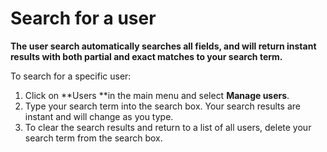 

# Search for a user

**The user search automatically searches all fields, and will return instant results with both partial and exact matches to your search term.**

To search for a specific user:

1. Click on&nbsp;**Users&nbsp;**in the main menu and select&nbsp;**Manage users**.
2. Type your search term into the search box. Your search results are instant and will change as you type.
3. To clear the search results and return to a list of all users, delete your search term from the search box.